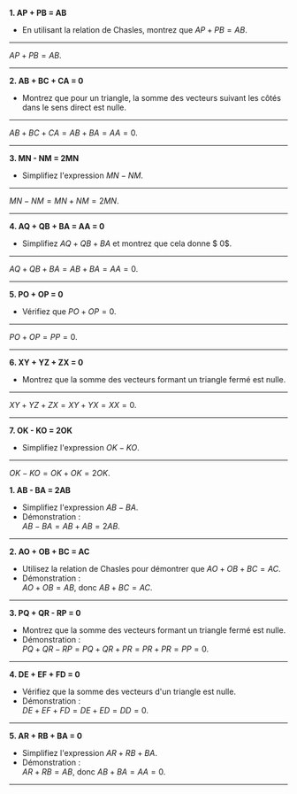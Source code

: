 
**1. AP + PB = AB**  
- En utilisant la relation de Chasles, montrez que $AP + PB = AB$.  
---  
  $AP + PB = AB$.  

---

**2. AB + BC + CA = 0**  
- Montrez que pour un triangle, la somme des vecteurs suivant les côtés dans le sens direct est nulle.  
--- 
  $AB + BC + CA = AB + BA = AA = 0$.  

---

**3. MN - NM = 2MN**  
- Simplifiez l'expression $MN - NM$.  
--- 
  $MN - NM = MN + NM = 2MN$.  

---

**4. AQ + QB + BA = AA = 0**  
- Simplifiez $AQ + QB + BA$ et montrez que cela donne $ 0$.  
---
  $AQ + QB + BA = AB + BA = AA = 0$.  

---

**5. PO + OP = 0**  
- Vérifiez que $PO + OP = 0$.  
---
  $PO + OP = PP = 0$.  

---

**6. XY + YZ + ZX = 0**  
- Montrez que la somme des vecteurs formant un triangle fermé est nulle.  
  
---
  $XY + YZ + ZX = XY + YX = XX = 0$.  

---

**7. OK - KO = 2OK**  
- Simplifiez l'expression $OK - KO$.  

---
  $OK - KO = OK + OK = 2OK$.  

**1. AB - BA = 2AB**  
- Simplifiez l'expression $AB - BA$.  
- Démonstration :  
  $AB - BA = AB + AB = 2AB$.  

---

**2. AO + OB + BC = AC**  
- Utilisez la relation de Chasles pour démontrer que $AO + OB + BC = AC$.  
- Démonstration :  
  $AO + OB = AB$, donc $AB + BC = AC$.  

---

**3. PQ + QR - RP = 0**  
- Montrez que la somme des vecteurs formant un triangle fermé est nulle.  
- Démonstration :  
  $PQ + QR - RP = PQ + QR + PR = PR + PR = PP = 0$.  

---

**4. DE + EF + FD = 0**  
- Vérifiez que la somme des vecteurs d'un triangle est nulle.  
- Démonstration :  
  $DE + EF + FD = DE + ED = DD = 0$.  

---

**5. AR + RB + BA = 0**  
- Simplifiez l'expression $AR + RB + BA$.  
- Démonstration :  
  $AR + RB = AB$, donc $AB + BA = AA = 0$.  

---
